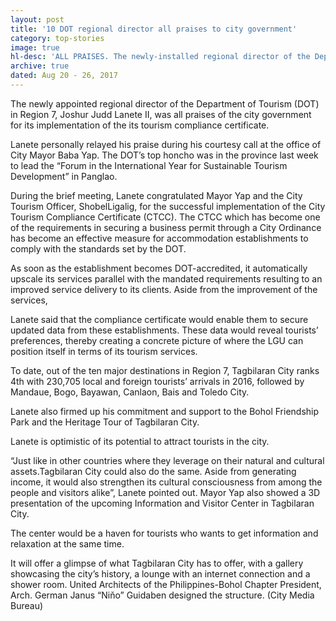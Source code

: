 ```yaml
---
layout: post
title: '10 DOT regional director all praises to city government'
category: top-stories
image: true
hl-desc: 'ALL PRAISES. The newly-installed regional director of the Department of Tourism (DOT) in Region 7, Joshur Judd Lanete II, was all praises to the city government in the implementation of  the city tourism compliance certification. Lanete (left) took time out to take a pose with City Mayor Baba Yap when he paid a courtesy call at the city mayor’s office last week.'
archive: true
dated: Aug 20 - 26, 2017
---
```


The newly appointed regional director of the Department of Tourism (DOT) in Region 7, Joshur Judd Lanete II, was all praises of the city government for its implementation of the its tourism compliance certificate.

Lanete personally relayed his praise during his courtesy call at the office of City Mayor Baba Yap. 
The DOT’s top honcho was in the province last week to lead the “Forum in the International Year for Sustainable Tourism Development” in Panglao. 

During the brief meeting, Lanete congratulated Mayor Yap and the City Tourism Officer, ShobelLigalig, for the successful implementation of the City Tourism Compliance Certificate (CTCC). 
The CTCC which has become one of the requirements in securing a business permit through a City Ordinance has become an effective measure for accommodation establishments to comply with the standards set by the DOT. 

As soon as the establishment becomes DOT-accredited, it automatically upscale its services parallel with the mandated requirements resulting to an improved service delivery to its clients. Aside from the improvement of the services, 

Lanete said that the compliance certificate would enable them to secure updated data from these establishments. These data would reveal tourists’ preferences, thereby creating a concrete picture of where the LGU can position itself in terms of its tourism services. 

To date, out of the ten major destinations in Region 7, Tagbilaran City ranks 4th with 230,705 local and foreign tourists’ arrivals in 2016, followed by Mandaue, Bogo, Bayawan, Canlaon, Bais and Toledo City. 

Lanete also firmed up his commitment and support to the Bohol Friendship Park and the Heritage Tour of Tagbilaran City. 

Lanete is optimistic of its potential to attract tourists in the city.

“Just like in other countries where they leverage on their natural and cultural assets.Tagbilaran City could also do the same. Aside from generating income, it would also strengthen its cultural consciousness from among the people and visitors alike”, Lanete pointed out.
Mayor Yap also showed a 3D presentation of the upcoming Information and Visitor Center in Tagbilaran City. 

The center would be a haven for tourists who wants to get information and relaxation at the same time. 

It will offer a glimpse of what Tagbilaran City has to offer, with a gallery showcasing the city’s history, a lounge with an internet connection and a shower room. United Architects of the Philippines-Bohol Chapter President, Arch. German Janus “Niňo” Guidaben designed the structure. (City Media Bureau)

